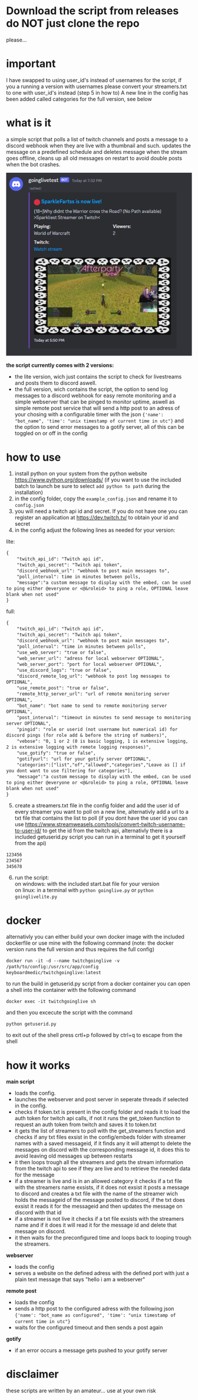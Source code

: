 # Download the script from releases do NOT just clone the repo
please...

# important
I have swapped to using user_id's instead of usernames for the script, if you a running a version with usernames please convert your streamers.txt to one with user_id's instead (step 5 in how to)
A new line in the config has been added called categories for the full version, see below

# what is it
a simple script that polls a list of twitch channels and posts a message to a discord webhook when they are live with a thumbnail and such. updates the message on a predefined schedule and deletes message when the stream goes offline, cleans up all old messages on restart to avoid double posts when the bot crashes.

![Alt text](screenshot.png?raw=true "Title")

**the script currently comes with 2 versions:**   
- the lite version, wich just contains the script to check for livestreams and posts them to discord aswell.    
- the full version, wich contains the script, the option to send log messages to a discord webhook for easy remote monitoring and a simple webserver that can be pinged to monitor uptime, aswell as simple remote post service that will send a http post to an adress of your chosing with a configurable timer with the json ```{'name': "bot_name", 'time': "unix timestamp of current time in utc"}``` and the option to send error messages to a gotify server, all of this can be toggled on or off in the config


# how to use
1. install python on your system from the python website https://www.python.org/downloads/ (if you want to use the included batch to launch be sure to select ```add python to path``` during the installation)
2. in the config folder, copy the ```example_config.json``` and rename it to ```config.json```
3. you will need a twitch api id and secret. If you do not have one you can register an application at https://dev.twitch.tv/ to obtain your id and secret
3. in the config adjust the following lines as needed for your version:   

lite:
```
{
    "twitch_api_id": "Twitch api id",
    "twitch_api_secret": "Twitch api token",
    "discord_webhook_url": "webhook to post main messages to",
    "poll_interval": time in minutes between polls,
    "message":"a custom message to display with the embed, can be used to ping either @everyone or <@&roleid> to ping a role, OPTIONAL leave blank when not used"
}
```

full:
```
{
    "twitch_api_id": "Twitch api id",
    "twitch_api_secret": "Twitch api token",
    "discord_webhook_url": "webhook to post main messages to",
    "poll_interval": "time in minutes between polls",
    "use_web_server": "true or false",
    "web_server_url": "adress for local webserver OPTIONAL",
    "web_server_port": "port for local webserver OPTIONAL",
    "use_discord_logs": "true or false",
    "discord_remote_log_url": "webhook to post log messages to OPTIONAL",
    "use_remote_post": "true or false",
    "remote_http_server_url": "url of remote monitoring server OPTIONAL",
    "bot_name": "bot name to send to remote monitoring server OPTIONAL",
    "post_interval": "timeout in minutes to send message to monitoring server OPTIONAL",
    "pingid": "role or userid (not username but numerical id) for discord pings (for role add & before the string of numbers)",
    "vebose": "0, 1 or 2 (0 is basic logging, 1 is extensive logging, 2 is extensive logging with remote logging responses)",
    "use_gotify": "true or false",
    "gotifyurl": "url for your gotify server OPTIONAL",
    "categories":["list","of","allowed","categories","Leave as [] if you dont want to use filtering for categories"],
    "message":"a custom message to display with the embed, can be used to ping either @everyone or <@&roleid> to ping a role, OPTIONAL leave blank when not used"
}
```
5. create a streamers.txt file in the config folder and add the user id of every streamer you want to poll on a new line, alternativly add a url to a txt file that contains the list to poll (if you dont have the user id you can use https://www.streamweasels.com/tools/convert-twitch-username-to-user-id/ to get the id from the twitch api, alternativly there is a included getuserid.py script you can run in a terminal to get it yourself from the api)
```
123456
234567
345678
```
6. run the script:   
on windows: with the included start.bat file for your version  
on linux: in a terminal with ```python goinglive.py``` or ```python goinglivelite.py```

# docker
alternativly you can either build your own docker image with the included dockerfile or use mine with the following command (note: the docker version runs the full version and thus requires the full config)
```
docker run -it -d --name twitchgoinglive -v /path/to/config:/usr/src/app/config keyboardmedic/twitchgoinglive:latest
```
to run the build in getuserid.py script from a docker container you can open a shell into the container with the following command   
``` 
docker exec -it twitchgoinglive sh
```
and then you excecute the script with the command   
```
python getuserid.py
```
to exit out of the shell press crtl+p followed by ctrl+q to escape from the shell   

# how it works
**main script**
- loads the config.   
- launches the webserver and post server in seperate threads if selected in the config.
- checks if token.txt is present in the config folder and reads it to load the auth token for twitch api calls, if not it runs the get_token function to request an auth token from twitch and saves it to token.txt
- it gets the list of streamers to poll with the get_streamers function and checks if any txt files exsist in the config/embeds folder with streamer names with a saved messageid, if it finds any it will attempt to delete the messages on discord with the corresponding message id, it does this to avoid leaving old messages up between restarts
- it then loops trough all the streamers and gets the stream information from the twitch api to see if they are live and to retrieve the needed data for the message
- if a streamer is live and is in an allowed category it checks if a txt file with the streamers name exsists, if it does not exsist it posts a message to discord and creates a txt file with the name of the streamer wich holds the messageid of the message posted to discord, if the txt does exsist it reads it for the messageid and then updates the message on discord with that id
- if a streamer is not live it checks if a txt file exsists with the streamers name and if it does it will read it for the message id and delete that message on discord.
- it then waits for the preconfigured time and loops back to looping trough the streamers.

**webserver**
- loads the config
- serves a website on the defined adress with the defined port with just a plain text message that says "hello i am a webserver"

**remote post**
- loads the config
- sends a http post to the configured adress with the following json ```{'name': "bot_name as configured", 'time': "unix timestamp of current time in utc"}```
- waits for the configured timeout and then sends a post again

**gotify**
- if an error occurs a message gets pushed to your gotify server

# disclaimer
these scripts are written by an amateur... use at your own risk
